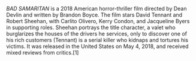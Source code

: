_BAD SAMARITAN_ is a 2018 American horror-thriller film directed by Dean Devlin and written by Brandon Boyce. The film stars David Tennant and Robert Sheehan, with Carlito Olivero, Kerry Condon, and Jacqueline Byers in supporting roles. Sheehan portrays the title character, a valet who burglarizes the houses of the drivers he services, only to discover one of his rich customers (Tennant) is a serial killer who kidnaps and tortures his victims. It was released in the United States on May 4, 2018, and received mixed reviews from critics.[1]
